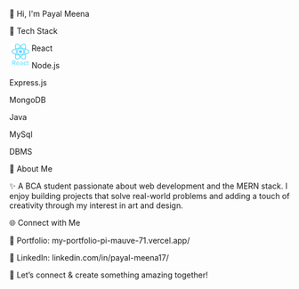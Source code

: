 👋 Hi, I'm Payal Meena

🔧 Tech Stack

React 
<img align="left" alt="React" width="40px" src="https://raw.githubusercontent.com/devicons/devicon/master/icons/react/react-original-wordmark.svg" />
 

Node.js  

Express.js  

MongoDB  

Java  

MySql

DBMS

🎯 About Me

✨ A BCA student passionate about web development and the MERN stack. I enjoy building projects that solve real-world problems and adding a touch of creativity through my interest in art and design.

🌐 Connect with Me

📂 Portfolio: my-portfolio-pi-mauve-71.vercel.app/

🔗 LinkedIn: linkedin.com/in/payal-meena17/

💬 Let’s connect & create something amazing together!
